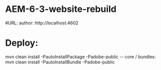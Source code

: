 # AEM-6-3-website-rebuild

#URL:
author:
http://localhost:4602

# Deploy:
mvn clean install -PautoInstallPackage  -Padobe-public
-- core / bundles:
mvn clean install -PautoInstallBundle -Padobe-public
